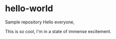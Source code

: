 # hello-world
Sample repository
Hello everyone,

This is so cool, 
I'm in a state of immense excitement.


